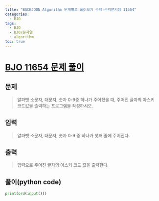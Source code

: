 ```yaml
---
title: "BACKJOON Algorithm 단계별로 풀어보기 수학-손익분기점 11654"
categories:
  - BJO
tags:
  - BJO
  - BJO/문자열
  - algorithm
toc: true
---
```


# [BJO 11654 문제 풀이 ](https://www.acmicpc.net/problem/11654)

## 문제
>알파벳 소문자, 대문자, 숫자 0-9중 하나가 주어졌을 때, 주어진 글자의 아스키 코드값을 출력하는 프로그램을 작성하시오.

## 입력
>알파벳 소문자, 대문자, 숫자 0-9 중 하나가 첫째 줄에 주어진다.

## 출력
>입력으로 주어진 글자의 아스키 코드 값을 출력한다.

## 풀이(python code)
```python
print(ord(input()))
```
